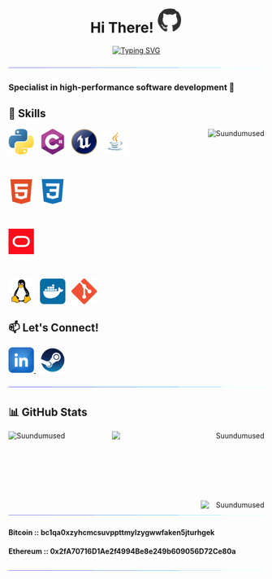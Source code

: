 <h1 align="center">Hi There! <img src="https://github.com/Suundumused/Suundumused/blob/main/Assets/profile.gif" width="50"></h1>
<p align="center">
 <a href="https://git.io/typing-svg"><img src="https://readme-typing-svg.herokuapp.com?font=System&weight=500&size=24&pause=100&center=true&random=false&width=435&lines=Welcome+To+My+Profile;I'm+The+Full+Stack+Developer;" alt="Typing SVG" /></a></p>

![Separator](https://github.com/Suundumused/Suundumused/blob/main/Assets/borderseperator.gif?raw=true)

### Specialist in high-performance software development 🚀

<h2 align='left'>🚀 Skills</h2>

<a href="https://github.com/Suundumused/AI-Weather-Forecast">
    <img align="right" src="https://github-readme-stats.vercel.app/api?username=Suundumused&show_icons=true&theme=tokyonight" alt="Suundumused"/>
</a>

<div align='left'>
    <img src="https://github.com/Suundumused/Suundumused/blob/main/Assets/python.png?raw=true" alt="Python" width="50">
    &nbsp;
    <img src="https://github.com/Suundumused/Suundumused/blob/main/Assets/c-sharp.png?raw=true" alt="C#" width="50">
    &nbsp;
    <img src="https://github.com/Suundumused/Suundumused/blob/main/Assets/unreal.png?raw=true" alt="Unreal Engine" width="50">
    &nbsp;
    <img src="https://github.com/Suundumused/Suundumused/blob/main/Assets/java_icon_130901.png?raw=true" alt="Java" width="50">
</div>

&nbsp;

<div align='left'>
    <img src="https://github.com/Suundumused/Suundumused/blob/main/Assets/free-html-5-1-1175208.webp?raw=true" alt="HTML 5" width="50">
    &nbsp;
    <img src="https://github.com/Suundumused/Suundumused/blob/main/Assets/css_plain_logo_icon_146573.png?raw=true" alt="CSS" width="50">
</div>

&nbsp;

<div align='left'>
    <img src="https://github.com/Suundumused/Suundumused/blob/main/Assets/oracle.jpeg?raw=true" alt="Oracle SQL" width="50">    
</div>

&nbsp;

<div align='left'>
    <img src="https://github.com/Suundumused/Suundumused/blob/main/Assets/free-linux-3521549-2944967.webp?raw=true" alt="Linux" width="50">
    &nbsp;
    <img src="https://github.com/Suundumused/Suundumused/blob/main/Assets/docker_tile_logo_icon_168248.png?raw=true" alt="Docker" width="50">
    &nbsp;
    <img src="https://github.com/Suundumused/Suundumused/blob/main/Assets/Git-Icon-1788C.png?raw=true" alt="Git" width="50">
</div>


## 📫 Let's Connect!

<a href="https://www.linkedin.com/in/caio-silva-b27b0713a/">
    <img src="https://github.com/Suundumused/Suundumused/blob/main/Assets/LinkedIn.png?raw=true" alt="LinkedIn" width="50">
</a>
&nbsp;
<a href="https://steamcommunity.com/id/SonecaSA/">
    <img src="https://github.com/Suundumused/Suundumused/blob/main/Assets/steam.png?raw=true" alt="Steam" width="50">
</a>

![Separator](https://github.com/Suundumused/Suundumused/blob/main/Assets/borderseperator.gif?raw=true)

## 📊 GitHub Stats

<img align="left" src="https://github-readme-streak-stats.herokuapp.com/?user=Suundumused&theme=tokyonight" alt="Suundumused" />

<div align="right">
    <a href="https://github.com/Suundumused/Motion-Joystick-Steering-Wheel">
        <img align="right" src="https://github-readme-stats.vercel.app/api/pin?username=Suundumused&repo=Motion-Joystick-Steering-Wheel&title_color=fff&icon_color=f9f9f9&text_color=9f9f9f&bg_color=151515" alt="Suundumused" width="300"/>
    </a>
    <br/><br/><br/><br/><br/><br/><br/><br/>
    <img align="right" src="https://komarev.com/ghpvc/?username=Suundumused&style=plastic&color=blueviolet" alt="Suundumused" width="125"/>
</div>

![Separator](https://github.com/Suundumused/Suundumused/blob/main/Assets/borderseperator.gif?raw=true)



#### Bitcoin :: **bc1qa0xzyhcmcsuvppttmylzygwwfaken5jturhgek**
#### Ethereum :: **0x2fA70716D1Ae2f4994Be8e249b609056D72Ce80a** 

![Separator](https://github.com/Suundumused/Suundumused/blob/main/Assets/borderseperator.gif?raw=true)
